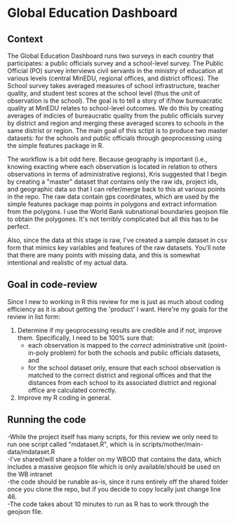 # Global Education Dashboard

## Context
The Global Education Dashboard runs two surveys in each country that participates: a public officials survey and a school-level survey. The Public Official (PO) survey interviews civil servants in the ministry of education at various levels (central MinEDU, regional offices, and district offices). The School survey takes averaged measures of school infrastructure, teacher quality, and student test scores at the school level (thus the unit of observation is the school). The goal is to tell a story of if/how bureuacratic quality at MinEDU relates to school-level outcomes. We do this by creating averages of indicies of bureaucratic quality from the public officials survey by district and region and merging these averaged scores to schools in the same distrist or region. The main goal of this sctipt is to produce two master datasets: for the schools and public officials through geoprocessing using the simple features package in R. <br>

The workflow is a bit odd here. Because geography is important (i.e., knowing exacting where each observation is located in relation to others observations in terms of administrative regions), Kris suggested that I begin by creating a "master" dataset that contains only the raw ids, project ids, and geographic data so that I can refer/merge back to this at various points in the repo. The raw data contain gps coordinates, which are used by the simple features package map points in polygons and extract information from the polygons. I use the World Bank subnational boundaries geojson file to obtain the polygones. It's not terribly complicated but all this has to be perfect. <br>

 Also, since the data at this stage is raw, I've created a sample dataset in csv form that mimics key variables and features of the raw datasets. You'll note that there are many points with missing data, and this is somewhat intentional and realistic of my actual data. <br>

## Goal in code-review
Since I new to working in R this review for me is just as much about coding efficiency as it is about getting the 'product' I want. Here're my goals for the review in list form: <br>
1. Determine if my geoprocessing results are credible and if not, improve them. Specifically, I need to be 100% sure that: <br>
	- each observation is mapped to the *correct* administrative unit (point-in-poly problem) for both the schools and public officials datasets, and <br>
	- for the school dataset only, ensure that each school observation is matched to the correct district and regional offices and that the distances from each school to its associated district and regional office are calculated correctly.
2. Improve my R coding in general.



 ## Running the code
-While the project itself has many scripts, for this review we only need to run one script called "mdataset.R", which is in scripts/mother/main-data/mdataset.R <br>
-I've shared/will share a folder on my WBOD that contains the data, which includes a massive geojson file which is only available/should be used on the WB intranet <br>
-the code should be runable as-is, since it runs entirely off the shared folder once you clone the repo, but if you decide to copy locally just change line 46. <br>
-The code takes about 10 minutes to run as R has to work through the geojson file.
